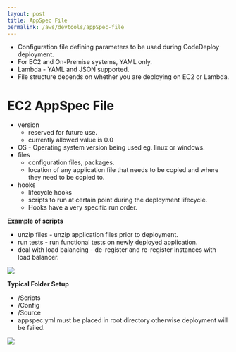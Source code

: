 ```yaml
---
layout: post
title: AppSpec File
permalink: /aws/devtools/appSpec-file
---
```


- Configuration file defining parameters to be used during CodeDeploy deployment.
- For EC2 and On-Premise systems, YAML only.
- Lambda - YAML and JSON supported.
- File structure depends on whether you are deploying on EC2 or Lambda.

# EC2 AppSpec File
- version
  - reserved for future use.
  - currently allowed value is 0.0
- OS - Operating system version being used eg. linux or windows.
- files
  - configuration files, packages.
  - location of any application file that needs to be copied and where they need to be copied to.
- hooks
  - lifecycle hooks
  - scripts to run at certain point during the deployment lifecycle.
  - Hooks have a very specific run order.

**Example of scripts**
- unzip files - unzip application files prior to deployment.
- run tests - run functional tests on newly deployed application.
- deal with load balancing - de-register and re-register instances with load balancer.

![]({{site.cdn}}/aws/dev-theory/appspec-yaml.png)

**Typical Folder Setup**
- /Scripts
- /Config
- /Source
- appspec.yml must be placed in root directory otherwise deployment will be failed.

![]({{site.cdn}}/aws/dev-theory/code-deploy-lifecycle.png)

